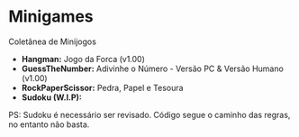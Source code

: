 # Minigames
Coletânea de Minijogos

- **Hangman:** Jogo da Forca (v1.00)
- **GuessTheNumber:** Adivinhe o Número - Versão PC & Versão Humano (v1.00)
- **RockPaperScissor:** Pedra, Papel e Tesoura
- **Sudoku (W.I.P):**

PS: Sudoku é necessário ser revisado. Código segue o caminho das regras, no entanto não basta.
